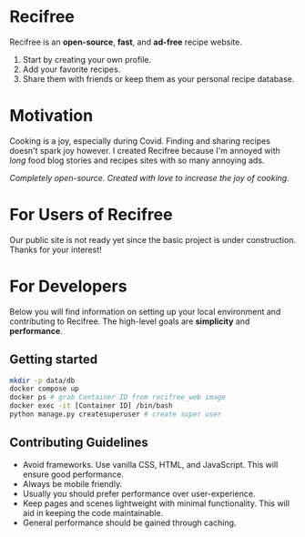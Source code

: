 # Recifree

Recifree is an **open-source**, **fast**, and **ad-free** recipe website.

1. Start by creating your own profile. 
1. Add your favorite recipes. 
1. Share them with friends or keep them as your personal recipe database.

# Motivation

Cooking is a joy, especially during Covid. Finding and sharing recipes doesn't spark joy however. I 
created Recifree because I'm annoyed with *long* food blog stories and recipes sites with
so many annoying ads.

*Completely open-source. Created with love to increase the joy of cooking.*

# For Users of Recifree

Our public site is not ready yet since the basic project is under construction. Thanks 
for your interest!

# For Developers

Below you will find information on setting up your local environment and contributing to 
Recifree. The high-level goals are **simplicity** and **performance**.

## Getting started

```bash
mkdir -p data/db
docker compose up
docker ps # grab Container ID from recifree_web image
docker exec -it [Container ID] /bin/bash
python manage.py createsuperuser # create super user
```

## Contributing Guidelines

- Avoid frameworks. Use vanilla CSS, HTML, and JavaScript. This will ensure good performance.
- Always be mobile friendly.
- Usually you should prefer performance over user-experience.
- Keep pages and scenes lightweight with minimal functionality. This will aid in keeping the code maintainable.
- General performance should be gained through caching.